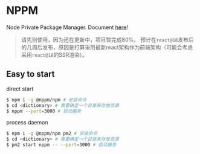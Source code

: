# NPPM

Node Private Package Manager. Document [here](https://cevio.github.io/nppm/)!

> 请先别使用，因为还在更新中，项目暂完成80%。
> 预计在`react@18`发布后的几周后发布，原因是打算采用最新react架构作为前端架构（可能会考虑采用`react@18`的SSR渲染）。

## Easy to start

direct start

```bash
$ npm i -g @nppm/npm # 安装命令
$ cd <dictionary> # 需要确定一个目录来存放资源
$ nppm --port=3000 # 启动服务
```

process daemon

```bash
$ npm i -g @nppm/npm pm2 # 安装命令
$ cd <dictionary> # 需要确定一个目录来存放资源
$ pm2 start nppm -- --port=3000 # 启动服务
```